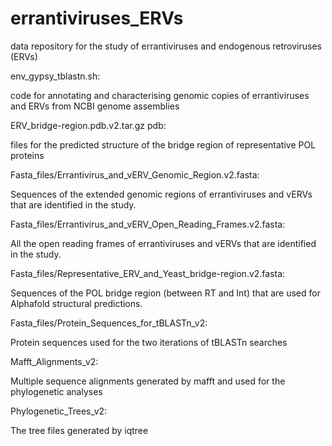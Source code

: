 # errantiviruses_ERVs

data repository for the study of errantiviruses and endogenous retroviruses (ERVs)

env_gypsy_tblastn.sh:

code for annotating and characterising genomic copies of errantiviruses and ERVs from NCBI genome assemblies

ERV_bridge-region.pdb.v2.tar.gz pdb:

files for the predicted structure of the bridge region of representative POL proteins

Fasta_files/Errantivirus_and_vERV_Genomic_Region.v2.fasta:

Sequences of the extended genomic regions of errantiviruses and vERVs that are identified in the study.

Fasta_files/Errantivirus_and_vERV_Open_Reading_Frames.v2.fasta:

All the open reading frames of errantiviruses and vERVs that are identified in the study.

Fasta_files/Representative_ERV_and_Yeast_bridge-region.v2.fasta:

Sequences of the POL bridge region (between RT and Int) that are used for Alphafold structural predictions.

Fasta_files/Protein_Sequences_for_tBLASTn_v2:

Protein sequences used for the two iterations of tBLASTn searches

Mafft_Alignments_v2:

Multiple sequence alignments generated by mafft and used for the phylogenetic analyses

Phylogenetic_Trees_v2:

The tree files generated by iqtree
